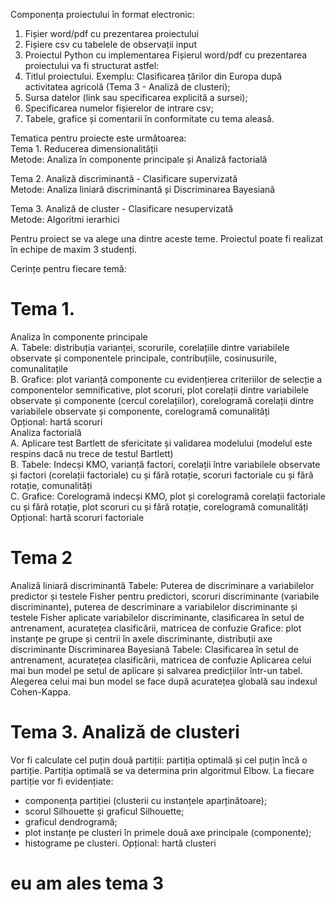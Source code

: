 Componența proiectului în format electronic:
1. Fișier word/pdf cu prezentarea proiectului
2. Fișiere csv cu tabelele de observații input
3. Proiectul Python cu implementarea
Fișierul word/pdf cu prezentarea proiectului va fi structurat astfel:
1. Titlul proiectului. Exemplu: Clasificarea țărilor din Europa după activitatea agricolă (Tema 3 - Analiză de clusteri);
2. Sursa datelor (link sau specificarea explicită a sursei);
3. Specificarea numelor fișierelor de intrare csv;
4. Tabele, grafice și comentarii în conformitate cu tema aleasă.
  
Tematica pentru proiecte este următoarea:<br/>
Tema 1. Reducerea dimensionalității <br/>
Metode: Analiza în componente principale și Analiză factorială<br/>

Tema 2. Analiză discriminantă - Clasificare supervizată<br/>
Metode: Analiza liniară discriminantă și Discriminarea Bayesiană<br/>

Tema 3. Analiză de cluster - Clasificare nesupervizată<br/>
Metode: Algoritmi ierarhici<br/>

Pentru proiect se va alege una dintre aceste teme. Proiectul poate fi realizat în echipe de maxim 3 studenți.

Cerințe pentru fiecare temă:
# Tema 1.
Analiza în componente principale<br/>
A. Tabele: distribuția varianței, scorurile, corelațiile dintre variabilele observate și componentele principale, contribuțiile, cosinusurile, comunalitațile<br/>
B. Grafice: plot varianță componente cu evidențierea criteriilor de selecție a componentelor semnificative, plot scoruri, plot corelații dintre variabilele observate și componente (cercul corelațiilor), corelogramă corelații dintre variabilele observate și componente, corelogramă comunalități<br/>
Opțional: hartă scoruri<br/>
Analiza factorială<br/>
A. Aplicare test Bartlett de sfericitate și validarea modelului (modelul este respins dacă nu trece de testul Bartlett)<br/>
B. Tabele: Indecși KMO, varianță factori, corelații între variabilele observate și factori (corelații factoriale) cu și fără rotație, scoruri factoriale cu și fără rotație, comunalități<br/>
C. Grafice: Corelogramă indecși KMO, plot și corelogramă corelații factoriale cu și fără rotație, plot scoruri cu și fără rotație, corelogramă comunalități<br/>
Opțional: hartă scoruri factoriale<br/>

# Tema 2
Analiză liniară discriminantă
Tabele: Puterea de discriminare a variabilelor predictor și testele Fisher pentru predictori,
scoruri discriminante (variabile discriminante), puterea de descriminare a variabilelor
discriminante și testele Fisher aplicate variabilelor discriminante, clasificarea în setul de
antrenament, acuratețea clasificării, matricea de confuzie
Grafice: plot instanțe pe grupe și centrii în axele discriminante, distribuții axe discriminante
Discriminarea Bayesiană
Tabele: Clasificarea în setul de antrenament, acuratețea clasificării, matricea de confuzie
Aplicarea celui mai bun model pe setul de aplicare și salvarea predicțiilor într-un tabel. Alegerea
celui mai bun model se face după acuratețea globală sau indexul Cohen-Kappa.

# Tema 3. Analiză de clusteri
Vor fi calculate cel puțin două partiții: partiția optimală și cel puțin încă o partiție. Partiția optimală
se va determina prin algoritmul Elbow.
La fiecare partiție vor fi evidențiate:
- componența partiției (clusterii cu instanțele aparținătoare);
- scorul Silhouette și graficul Silhouette;
- graficul dendrogramă;
- plot instanțe pe clusteri în primele două axe principale (componente);
- histograme pe clusteri.
Opțional: hartă clusteri


# eu am ales tema 3
